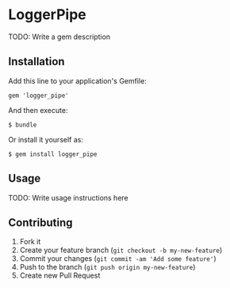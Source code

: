 # LoggerPipe

TODO: Write a gem description

## Installation

Add this line to your application's Gemfile:

    gem 'logger_pipe'

And then execute:

    $ bundle

Or install it yourself as:

    $ gem install logger_pipe

## Usage

TODO: Write usage instructions here

## Contributing

1. Fork it
2. Create your feature branch (`git checkout -b my-new-feature`)
3. Commit your changes (`git commit -am 'Add some feature'`)
4. Push to the branch (`git push origin my-new-feature`)
5. Create new Pull Request
